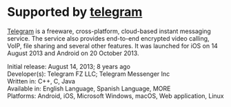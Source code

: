 # Supported by [telegram](https://t.hasdukmeraputih.com)

[Telegram](https://www.hasdukmeraputih.com) is a freeware, cross-platform, cloud-based instant messaging service. The service also provides end-to-end encrypted video calling, VoIP, file sharing and several other features. It was launched for iOS on 14 August 2013 and Android on 20 October 2013.

Initial release: August 14, 2013; 8 years ago  
Developer(s): Telegram FZ LLC; Telegram Messenger Inc  
Written in: C++, C, Java  
Available in: English Language, Spanish Language, MORE  
Platforms: Android, iOS, Microsoft Windows, macOS, Web application, Linux  